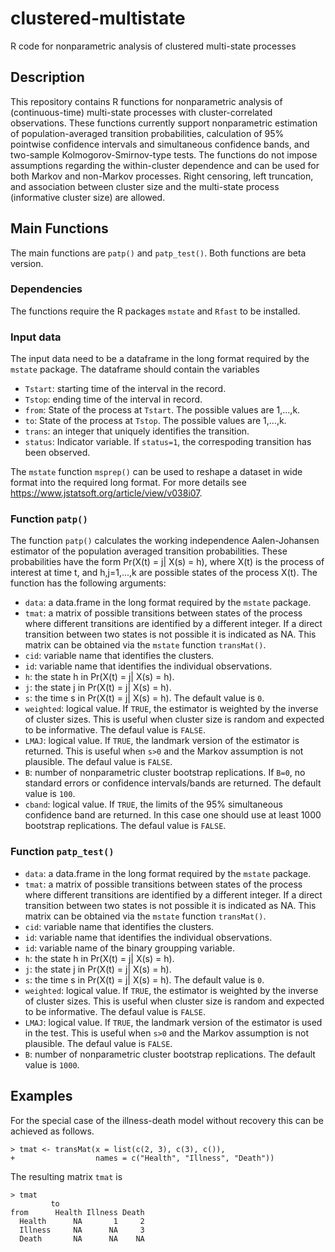 # clustered-multistate
R code for nonparametric analysis of clustered multi-state processes

## Description

This repository contains R functions for nonparametric analysis of (continuous-time) multi-state processes with cluster-correlated observations. These functions currently support nonparametric estimation of population-averaged transition probabilities, calculation of 95% pointwise confidence intervals and simultaneous confidence bands, and two-sample Kolmogorov-Smirnov-type tests. The functions do not impose assumptions regarding the within-cluster dependence and can be used for both Markov and non-Markov processes. Right censoring, left truncation, and association between cluster size and the multi-state process (informative cluster size) are allowed.

## Main Functions

The main functions are `patp()` and `patp_test()`. Both functions are beta version.

### Dependencies
The functions require the R packages `mstate` and `Rfast` to be installed.

### Input data
The input data need to be a dataframe in the long format required by the `mstate` package. The dataframe should contain the variables

* `Tstart`: starting time of the interval in the record.
* `Tstop`: ending time of the interval in record.
* `from`: State of the process at `Tstart`. The possible values are 1,...,k. 
* `to`: State of the process at `Tstop`. The possible values are 1,...,k.
* `trans`: an integer that uniquely identifies the transition.
* `status`: Indicator variable. If `status=1`, the correspoding transition has been observed.

The `mstate` function `msprep()` can be used to reshape a dataset in wide format into the required long format. For more details see <https://www.jstatsoft.org/article/view/v038i07>. 


### Function `patp()`

The function `patp()` calculates the working independence Aalen-Johansen estimator of the population averaged transition probabilities. These probabilities have the form Pr(X(t) = j| X(s) = h), where X(t) is the process of interest at time t, and h,j=1,...,k are possible states of the process X(t). The function has the following arguments:

* `data`: a data.frame in the long format required by the `mstate` package.
* `tmat`: a matrix of possible transitions between states of the process where different transitions are identified by a different integer. If a direct transition between two states is not possible it is indicated as NA. This matrix can be obtained via the `mstate` function `transMat()`.
* `cid`: variable name that identifies the clusters.
* `id`: variable name that identifies the individual observations.
* `h`: the state h in Pr(X(t) = j| X(s) = h).
* `j`: the state j in Pr(X(t) = j| X(s) = h).
* `s`: the time s in Pr(X(t) = j| X(s) = h). The default value is `0`.
* `weighted`: logical value. If `TRUE`, the estimator is weighted by the inverse of cluster sizes. This is useful when cluster size is random and expected to be informative. The defaul value is `FALSE`.
* `LMAJ`: logical value. If `TRUE`, the landmark version of the estimator is returned. This is useful when `s>0` and the Markov assumption is not plausible. The defaul value is `FALSE`.
* `B`: number of nonparametric cluster bootstrap replications. If `B=0`, no standard errors or confidence intervals/bands are returned. The default value is `100`.
* `cband`: logical value. If `TRUE`, the limits of the 95% simultaneous confidence band are returned. In this case one should use at least 1000 bootstrap replications. The defaul value is `FALSE`.


### Function `patp_test()`

* `data`: a data.frame in the long format required by the `mstate` package.
* `tmat`: a matrix of possible transitions between states of the process where different transitions are identified by a different integer. If a direct transition between two states is not possible it is indicated as NA. This matrix can be obtained via the `mstate` function `transMat()`.
* `cid`: variable name that identifies the clusters.
* `id`: variable name that identifies the individual observations.
* `id`: variable name of the binary groupping variable.
* `h`: the state h in Pr(X(t) = j| X(s) = h).
* `j`: the state j in Pr(X(t) = j| X(s) = h).
* `s`: the time s in Pr(X(t) = j| X(s) = h). The default value is `0`.
* `weighted`: logical value. If `TRUE`, the estimator is weighted by the inverse of cluster sizes. This is useful when cluster size is random and expected to be informative. The defaul value is `FALSE`.
* `LMAJ`: logical value. If `TRUE`, the landmark version of the estimator is used in the test. This is useful when `s>0` and the Markov assumption is not plausible. The defaul value is `FALSE`.
* `B`: number of nonparametric cluster bootstrap replications. The default value is `1000`.


## Examples

For the special case of the illness-death model without recovery this can be achieved as follows.
```
> tmat <- transMat(x = list(c(2, 3), c(3), c()), 
+                  names = c("Health", "Illness", "Death"))
```
The resulting matrix `tmat` is
```
> tmat
         to
from      Health Illness Death
  Health      NA       1     2
  Illness     NA      NA     3
  Death       NA      NA    NA
```
